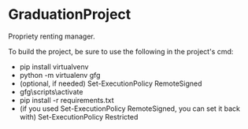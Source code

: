 # GraduationProject
Propriety renting manager.


To build the project, be sure to use the following in the project's cmd:
- pip install virtualvenv
- python -m virtualenv gfg
- (optional, if needed) Set-ExecutionPolicy RemoteSigned
- gfg\scripts\activate   
- pip install -r requirements.txt  
- (if you used Set-ExecutionPolicy RemoteSigned, you can set it back with) Set-ExecutionPolicy Restricted
